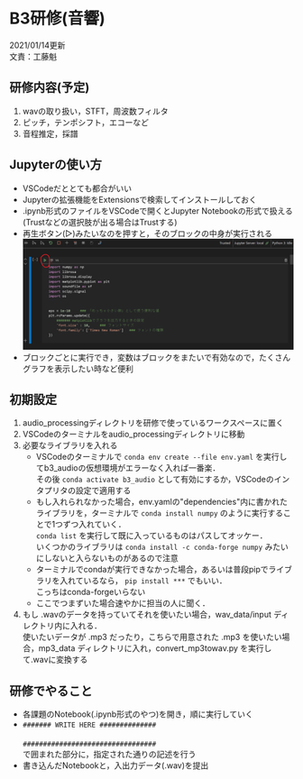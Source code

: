 # B3研修(音響)

2021/01/14更新  
文責：工藤魁  

## 研修内容(予定)
1. wavの取り扱い，STFT，周波数フィルタ
1. ピッチ，テンポシフト，エコーなど
1. 音程推定，採譜

## Jupyterの使い方
- VSCodeだととても都合がいい
- Jupyterの拡張機能をExtensionsで検索してインストールしておく
- .ipynb形式のファイルをVSCodeで開くとJupyter Notebookの形式で扱える(Trustなどの選択肢が出る場合はTrustする)
- 再生ボタン(▷)みたいなのを押すと，そのブロックの中身が実行される
![画像1](./fig_formd/fig1.png)
- ブロックごとに実行でき，変数はブロックをまたいで有効なので，たくさんグラフを表示したい時など便利


## 初期設定
1. audio_processingディレクトリを研修で使っているワークスペースに置く
1. VSCodeのターミナルをaudio_processingディレクトリに移動
1. 必要なライブラリを入れる
    - VSCodeのターミナルで `conda env create --file env.yaml` を実行してb3_audioの仮想環境がエラーなく入れば一番楽．<br>その後 `conda activate b3_audio` として有効にするか，VSCodeのインタプリタの設定で適用する
    - もし入れられなかった場合，env.yamlの"dependencies"内に書かれたライブラリを，ターミナルで `conda install numpy` のように実行することで1つずつ入れていく．<br> `conda list` を実行して既に入っているものはパスしてオッケー．<br>いくつかのライブラリは `conda install -c conda-forge numpy` みたいにしないと入らないものがあるので注意
    - ターミナルでcondaが実行できなかった場合，あるいは普段pipでライブラリを入れているなら， `pip install ***` でもいい．<br>こっちはconda-forgeいらない
    - ここでつまずいた場合速やかに担当の人に聞く．
1. もし .wavのデータを持っていてそれを使いたい場合，wav_data/input ディレクトリ内に入れる．<br>使いたいデータが .mp3 だったり，こちらで用意された .mp3 を使いたい場合，mp3_data ディレクトリに入れ，convert_mp3towav.py を実行して.wavに変換する


## 研修でやること
- 各課題のNotebook(.ipynb形式のやつ)を開き，順に実行していく
- ``####### WRITE HERE ##############``  <br><br>``#################################``<br>で囲まれた部分に，指定された通りの記述を行う
- 書き込んだNotebookと，入出力データ(.wav)を提出